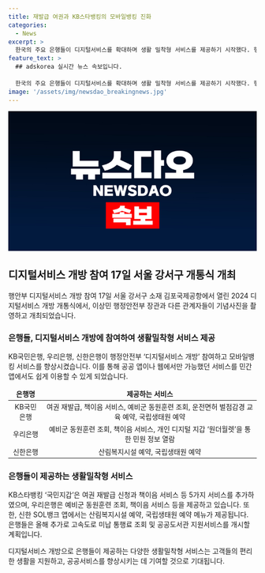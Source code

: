 ```yaml
---
title: 재발급 여권과 KB스타뱅킹의 모바일뱅킹 진화
categories:
  - News
excerpt: >
  한국의 주요 은행들이 디지털서비스를 확대하며 생활 밀착형 서비스를 제공하기 시작했다. 행안부의 디지털서비스 개방에 따라 KB국민은행, 우리은행, 신한은행은 모바일뱅킹 서비스를 확대하고 행정안전부의 공공 앱이나 웹에서만 이용 가능했던 서비스를 민간 앱에서도 쉽게 이용할 수 있도록 했다. 새로운 서비스로는 여권 재발급 신청, 책이음 서비스, 예비군 동원훈련 조회, 운전면허 벌점감경 교육 예약, 국립생태원 예약 등이 있다. 이러한 노력은 고객들의 생활에 더욱 편의를 제공하고자 하는 것으로 등장한다.
feature_text: >
  ## adskorea 실시간 뉴스 속보입니다.

  한국의 주요 은행들이 디지털서비스를 확대하며 생활 밀착형 서비스를 제공하기 시작했다. 행안부의 디지털서비스 개방에 따라 KB국민은행, 우리은행, 신한은행은 모바일뱅킹 서비스를 확대하고 행정안전부의 공공 앱이나 웹에서만 이용 가능했던 서비스를 민간 앱에서도 쉽게 이용할 수 있도록 했다. 새로운 서비스로는 여권 재발급 신청, 책이음 서비스, 예비군 동원훈련 조회, 운전면허 벌점감경 교육 예약, 국립생태원 예약 등이 있다. 이러한 노력은 고객들의 생활에 더욱 편의를 제공하고자 하는 것으로 등장한다.
image: '/assets/img/newsdao_breakingnews.jpg'
---
```


<p><img src="/assets/img/newsdao_breakingnews.jpg" alt="adskorea 속보" /></p>

<h2 data-ke-size="size26">디지털서비스 개방 참여 17일 서울 강서구 개통식 개최</h2>

<p data-ke-size="size16">행안부 디지털서비스 개방 참여 17일 서울 강서구 소재 김포국제공항에서 열린 2024 디지털서비스 개방 개통식에서, 이상민 행정안전부 장관과 다른 관계자들이 기념사진을 촬영하고 개최되었습니다.</p>

<h3>은행들, 디지털서비스 개방에 참여하여 생활밀착형 서비스 제공</h3>

<p data-ke-size="size16">KB국민은행, 우리은행, 신한은행이 행정안전부 ‘디지털서비스 개방’ 참여하고 모바일뱅킹 서비스를 향상시켰습니다. 이를 통해 공공 앱이나 웹에서만 가능했던 서비스를 민간 앱에서도 쉽게 이용할 수 있게 되었습니다.</p>

<table>
<thead>
<tr>
<td style="text-align: center; height: 17px;"><b>은행명</b></td>
<td style="text-align: center; height: 17px;"><b>제공하는 서비스</b></td>
</tr>
</thead>
<tbody>
<tr>
<td style="text-align: center; height: 17px;">KB국민은행</td>
<td style="text-align: center; height: 17px;">여권 재발급, 책이음 서비스, 예비군 동원훈련 조회, 운전면허 벌점감경 교육 예약, 국립생태원 예약</td>
</tr>
<tr>
<td style="text-align: center; height: 17px;">우리은행</td>
<td style="text-align: center; height: 17px;">예비군 동원훈련 조회, 책이음 서비스, 개인 디지털 지갑 ‘원더월렛’을 통한 민원 정보 열람</td>
</tr>
<tr>
<td style="text-align: center; height: 17px;">신한은행</td>
<td style="text-align: center; height: 17px;">산림복지시설 예약, 국립생태원 예약</td>
</tr>
</tbody>
</table>

<h3>은행들이 제공하는 생활밀착형 서비스</h3>

<p data-ke-size="size16">KB스타뱅킹 ‘국민지갑’은 여권 재발급 신청과 책이음 서비스 등 5가지 서비스를 추가하였으며, 우리은행은 예비군 동원훈련 조회, 책이음 서비스 등을 제공하고 있습니다. 또한, 신한 SOL뱅크 앱에서는 산림복지시설 예약, 국립생태원 예약 메뉴가 제공됩니다. 은행들은 올해 추가로 고속도로 미납 통행료 조회 및 공공도서관 지원서비스를 개시할 계획입니다.</p>

<p data-ke-size="size16">디지털서비스 개방으로 은행들이 제공하는 다양한 생활밀착형 서비스는 고객들의 편리한 생활을 지원하고, 공공서비스를 향상시키는 데 기여할 것으로 기대됩니다.</p>

